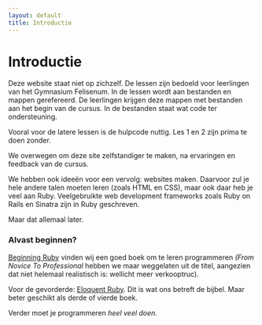 ```yaml
---
layout: default
title: Introductie
---
```


# Introductie

Deze website staat niet op zichzelf. De lessen zijn bedoeld voor leerlingen van het Gymnasium Felisenum. In de lessen wordt aan bestanden en mappen gerefereerd. De leerlingen krijgen deze mappen met bestanden aan het begin van de cursus. In de bestanden staat wat code ter ondersteuning.

Vooral voor de latere lessen is de hulpcode nuttig. Les 1 en 2 zijn prima te doen zonder.

We overwegen om deze site zelfstandiger te maken, na ervaringen en feedback van de cursus.

We hebben ook ideeën voor een vervolg: websites maken. Daarvoor zul je hele andere talen moeten leren (zoals HTML en CSS), maar ook daar heb je veel aan Ruby. Veelgebruikte web development frameworks zoals Ruby on Rails en Sinatra zijn in Ruby geschreven.

Maar dat allemaal later.

### Alvast beginnen?

[Beginning Ruby](http://www.amazon.com/gp/product/1430223634/) vinden wij een goed boek om te leren programmeren _(From Novice To Professional_ hebben we maar weggelaten uit de titel, aangezien dat niet helemaal realistisch is: wellicht meer verkooptruc).

Voor de gevorderde: [Eloquent Ruby](http://www.amazon.com/Eloquent-Ruby-Addison-Wesley-Professional-Series/dp/0321584104). Dit is wat ons betreft de bijbel. Maar beter geschikt als derde of vierde boek.

Verder moet je programmeren *heel veel doen*. 
